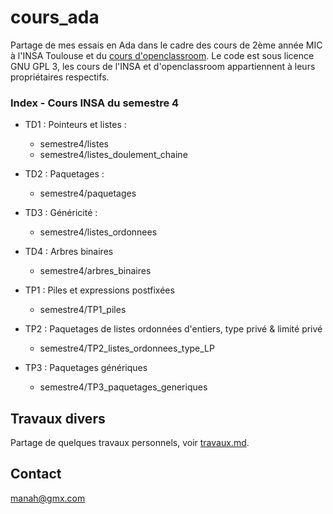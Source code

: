 # cours_ada
Partage de mes essais en Ada dans le cadre des cours de 2ème année MIC à l'INSA Toulouse et du [cours d'openclassroom](https://openclassrooms.com/fr/courses/900279-apprenez-a-programmer-avec-ada).
Le code est sous licence GNU GPL 3, les cours de l'INSA et d'openclassroom appartiennent à leurs propriétaires respectifs.

### Index - Cours INSA du semestre 4
* TD1 : Pointeurs et listes :
	* semestre4/listes
	* semestre4/listes_doulement_chaine
* TD2 : Paquetages :
	* semestre4/paquetages
* TD3 : Généricité :
	* semestre4/listes_ordonnees
* TD4 : Arbres binaires
	* semestre4/arbres_binaires

* TP1 : Piles et expressions postfixées
	* semestre4/TP1_piles
* TP2 : Paquetages de listes ordonnées d'entiers, type privé & limité privé
	* semestre4/TP2_listes_ordonnees_type_LP
* TP3 : Paquetages génériques
	* semestre4/TP3_paquetages_generiques

## Travaux divers
Partage de quelques travaux personnels, voir [travaux.md](travaux.md). 

## Contact
manah@gmx.com
